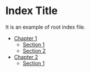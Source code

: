 ﻿Index Title
===========
It is an example of root index file.

- [Chapter 1](chapter_1/index.md)
	- [Section 1](chapter_1/section_1/default.md)
	- [Section 2](chapter_1/section_2/default.md)
- [Chapter 2](chapter_2/index.md)
	- [Section 1](chapter_2/section_1/default.md)